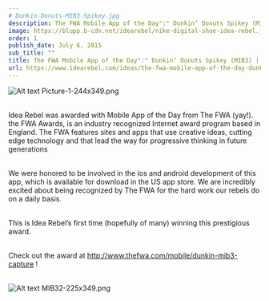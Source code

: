 ```yaml
---
# Dunkin-Donuts-MIB3-Spikey.jpg
description: The FWA Mobile App of the Day":" Dunkin’ Donuts Spikey (MIB3)
image: https://blupp.b-cdn.net/idearebel/nike-digital-shoe-idea-rebel.jpeg?quality=80&width=800
order: 1
publish_date: July 6, 2015
sub_title: ""
title: The FWA Mobile App of the Day":" Dunkin’ Donuts Spikey (MIB3) | Idea Rebel
url: https://www.idearebel.com/ideas/the-fwa-mobile-app-of-the-day-dunkin-donuts-spikey-mib3/
---
```

![Alt text](https://blupp.b-cdn.net/idearebel/nike-digital-shoe-idea-rebel.jpeg?quality=80&width=800?quality=80&width=800 "a title")
Picture-1-244x349.png

\
Idea Rebel was awarded with Mobile App of the Day from The FWA (yay!).  the FWA Awards, is an industry recognized Internet award program based in England. The FWA features sites and apps that use creative ideas, cutting edge technology and that lead the way for progressive thinking in future generations

\
We were honored to be involved in the ios and android development of this app, which is available for download in the US app store. We are incredibly excited about being recognized by The FWA for the hard work our rebels do on a daily basis.

\
This is Idea Rebel’s first time (hopefully of many) winning this prestigious award.

\
Check out the award at http://www.thefwa.com/mobile/dunkin-mib3-capture !

\
![Alt text](https://blupp.b-cdn.net/idearebel/nike-digital-shoe-idea-rebel.jpeg?quality=80&width=800?quality=80&width=800 "a title")
MIB32-225x349.png
